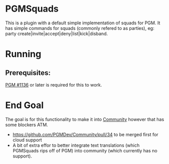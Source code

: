 # PGMSquads

This is a plugin with a default simple implementation of squads for PGM. It has simple commands for squads (commonly refered to as parties), eg: party create|invite|accept|deny|list|kick|disband.

# Running

## Prerequisites:
[PGM #1136](https://github.com/PGMDev/PGM/pull/1136) or later is required for this to work.

# End Goal

The goal is for this functionality to make it into [Community](https://github.com/PGMDev/Community) however that has some blockers ATM.
 - https://github.com/PGMDev/Community/pull/34 to be merged first for cloud support
 - A bit of extra effor to better integrate text translations (which PGMSquads rips off of PGM) into community (which currently has no support).
